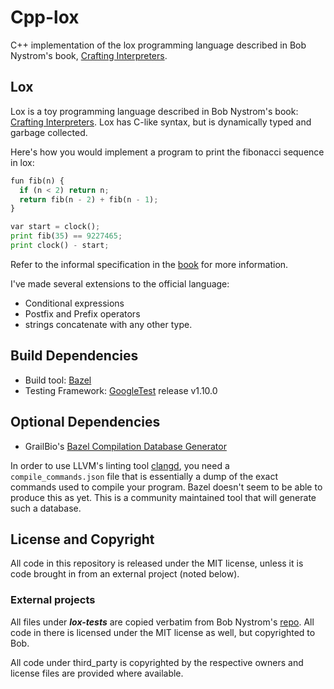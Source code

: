 # Cpp-lox

C++ implementation of the lox programming language described in Bob Nystrom's book, [Crafting Interpreters](http://www.craftinginterpreters.com/).

## Lox

Lox is a toy programming language described in Bob Nystrom's book: [Crafting Interpreters](http://www.craftinginterpreters.com/).
Lox has C-like syntax, but is dynamically typed and garbage collected.

Here's how you would implement a program to print the fibonacci sequence in lox:

``` python
fun fib(n) {
  if (n < 2) return n;
  return fib(n - 2) + fib(n - 1);
}

var start = clock();
print fib(35) == 9227465;
print clock() - start;
```

Refer to the informal specification in the
[book](http://craftinginterpreters.com/the-lox-language.html) for more information.

I've made several extensions to the official language:

* Conditional expressions
* Postfix and Prefix operators
* strings concatenate with any other type.

## Build Dependencies

* Build tool: [Bazel](https://bazel.build/)
* Testing Framework: [GoogleTest](https://github.com/google/googletest) release v1.10.0

## Optional Dependencies

* GrailBio's [Bazel Compilation Database Generator](https://github.com/grailbio/bazel-compilation-database)

In order to use LLVM's linting tool [clangd](https://github.com/clangd/clangd),
you need a `compile_commands.json` file that is essentially a dump of the exact
commands used to compile your program. Bazel doesn't seem to be able to produce
this as yet. This is a community maintained tool that will generate such a
database.

## License and Copyright

All code in this repository is released under the MIT license,
unless it is code brought in from an external project (noted below).

### External projects

All files under **_lox-tests_** are copied verbatim from Bob Nystrom's
[repo](https://github.com/munificent/craftinginterpreters/).
All code in there is licensed under the MIT license as well, but copyrighted to Bob.

All code under third_party is copyrighted by the respective owners and license
files are provided where available.
